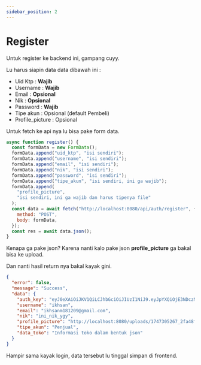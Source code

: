 ```yaml
---
sidebar_position: 2
---
```


# Register

Untuk register ke backend ini, gampang cuyy.

Lu harus siapin data data dibawah ini :

- Uid Ktp : **Wajib**
- Username : **Wajib**
- Email : **Opsional**
- Nik : **Opsional**
- Password : **Wajib**
- Tipe akun : Opsional (default Pembeli)
- Profile_picture : Opsional

Untuk fetch ke api nya lu bisa pake form data.

```javascript title="fetch.js"
async function register() {
  const formData = new FormData();
  formData.append("uid_ktp", "isi sendiri");
  formData.append("username", "isi sendiri");
  formData.append("email", "isi sendiri");
  formData.append("nik", "isi sendiri");
  formData.append("password", "isi sendiri");
  formData.append("tipe_akun", "isi sendiri, ini ga wajib");
  formData.append(
    "profile_picture",
    "isi sendiri, ini ga wajib dan harus tipenya file"
  );
  const data = await fetch("http://localhost:8080/api/auth/register", {
    method: "POST",
    body: formData,
  });
  const res = await data.json();
}
```

Kenapa ga pake json? Karena nanti kalo pake json **profile_picture** ga bakal bisa ke upload.

Dan nanti hasil return nya bakal kayak gini.

```json title="return.json"
{
  "error": false,
  "message": "Success",
  "data": {
    "auth_key": "eyJ0eXAiOiJKV1QiLCJhbGciOiJIUzI1NiJ9.eyJpYXQiOjE3NDczMDMxMTYsImV4cCI6MTc1NTA3OTExNiwidWlkIjoiZXlnc2d5YWd3en0.nSeEFSlJqNfoZLrHyi4pBdQ2-y_fkvv6S-Wx8xcqTU5616166",
    "username": "ikhsan",
    "email": "ikhsanm181209@gmail.com",
    "nik": "ini_nik_ygy",
    "profile_picture": "http://localhost:8080/uploads/1747305267_2fa48fd2700486ab9a43.jpg",
    "tipe_akun": "Penjual",
    "data_toko": "Informasi toko dalam bentuk json"
  }
}
```

Hampir sama kayak login, data tersebut lu tinggal simpan di frontend.
